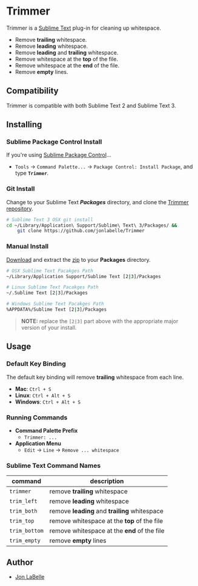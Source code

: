 Trimmer
=======

Trimmer is a [Sublime Text](http://www.sublimetext.com) plug-in for cleaning up whitespace.

- Remove **trailing** whitespace.
- Remove **leading** whitespace.
- Remove **leading** and **trailing** whitespace.
- Remove whitespace at the **top** of the file.
- Remove whitespace at the **end** of the file.
- Remove **empty** lines.


Compatibility
-------------

Trimmer is compatible with both Sublime Text 2 and Sublime Text 3.


Installing
----------

### Sublime Package Control Install

If you're using [Sublime Package Control](http://wbond.net/sublime_packages/package_control)...

- `Tools` -> `Command Palette...` -> `Package Control: Install Package`, and type **`Trimmer`**.

### Git Install

Change to your Sublime Text ***Packages*** directory, and clone the [Trimmer repository](https://github.com/jonlabelle/Trimmer).

```sh
# Sublime Text 3 OSX git install
cd ~/Library/Application\ Support/Sublime\ Text\ 3/Packages/ &&
    git clone https://github.com/jonlabelle/Trimmer
```

### Manual Install

[Download](https://github.com/jonlabelle/Trimmer/zipball/master) and extract the [zip](https://github.com/jonlabelle/Trimmer/zipball/master) to your **Packages** directory.

```sh
# OSX Sublime Text Pacakges Path
~/Library/Application Support/Sublime Text [2|3]/Packages

# Linux Sublime Text Pacakges Path
~/.Sublime Text [2|3]/Packages

# Windows Sublime Text Pacakges Path
%APPDATA%/Sublime Text [2|3]/Packages
```

> **NOTE:** replace the `[2|3]` part above with the appropriate major version of your install.


Usage
-----

### Default Key Binding

The default key binding will remove **trailing** whitespace from each line.

- **Mac**: `Ctrl + S`
- **Linux**: `Ctrl + Alt + S`
- **Windows**: `Ctrl + Alt + S`

### Running Commands

- **Command Palette Prefix** 
    - `Trimmer: ...`
- **Application Menu** 
    - `Edit` -> `Line` -> `Remove ... whitespace`

### Sublime Text Command Names

|    command    |                  description                   |
| ------------- | ---------------------------------------------- |
| `trimmer`     | remove **trailing** whitespace                 |
| `trim_left`   | remove **leading** whitespace                  |
| `trim_both`   | remove **leading** and **trailing** whitespace |
| `trim_top`    | remove whitespace at the **top** of the file   |
| `trim_bottom` | remove whitespace at the **end** of the file   |
| `trim_empty`  | remove **empty** lines                         |


Author
------

- [Jon LaBelle](http://jonlabelle.com/)
